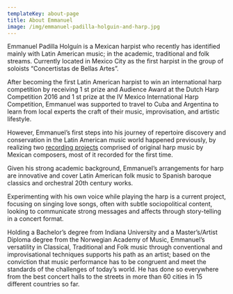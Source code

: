 ```yaml
---
templateKey: about-page
title: About Emmanuel
image: /img/emmanuel-padilla-holguin-and-harp.jpg
---
```

Emmanuel Padilla Holguín is a Mexican harpist who recently has identified mainly with Latin American music; in the academic, traditional and folk streams. Currently located in Mexico City as the first harpist in the group of soloists “Concertistas de Bellas Artes”.

After becoming the first Latin American harpist to win an international harp competition by receiving 1 st prize and Audience Award at the Dutch Harp Competition 2016 and 1 st prize at the IV Mexico International Harp Competition, Emmanuel was supported to travel to Cuba and Argentina to learn from local experts the craft of their music, improvisation, and artistic lifestyle.

However, Emmanuel’s first steps into his journey of repertoire discovery and conservation in the Latin American music world happened previously, by realizing two [recording projects](/en/albums) comprised of original harp music by Mexican composers, most of it recorded for the first time.

Given his strong academic background, Emmanuel’s arrangements for harp are innovative and cover Latin American folk music to Spanish baroque classics and orchestral 20th century works.

Experimenting with his own voice while playing the harp is a current project, focusing on singing love songs, often with subtle sociopolitical content, looking to communicate strong messages and affects through story-telling in a concert format.

Holding a Bachelor’s degree from Indiana University and a Master’s/Artist Diploma degree from the Norwegian Academy of Music, Emmanuel’s versatility in Classical, Traditional and Folk music through conventional and improvisational techniques supports his path as an artist; based on the conviction that music performance has to be congruent and meet the standards of the challenges of today’s world. He has done so everywhere from the best concert halls to the streets in more than 60 cities in 15 different countries so far.

